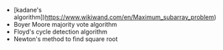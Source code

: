- [kadane's algorithm])https://www.wikiwand.com/en/Maximum_subarray_problem)
- Boyer Moore majority vote algorithm
- Floyd's cycle detection algorithm
- Newton's method to find square root